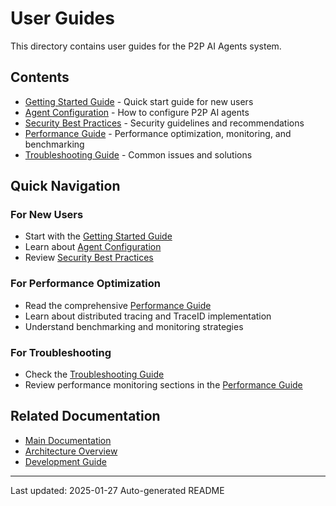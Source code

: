 # User Guides

This directory contains user guides for the P2P AI Agents system.

## Contents

- [Getting Started Guide](getting-started.md) - Quick start guide for new users
- [Agent Configuration](agent-configuration.md) - How to configure P2P AI agents
- [Security Best Practices](security-best-practices.md) - Security guidelines and recommendations
- [Performance Guide](performance-guide.md) - Performance optimization, monitoring, and benchmarking
- [Troubleshooting Guide](troubleshooting.md) - Common issues and solutions

## Quick Navigation

### For New Users
- Start with the [Getting Started Guide](getting-started.md)
- Learn about [Agent Configuration](agent-configuration.md)
- Review [Security Best Practices](security-best-practices.md)

### For Performance Optimization
- Read the comprehensive [Performance Guide](performance-guide.md)
- Learn about distributed tracing and TraceID implementation
- Understand benchmarking and monitoring strategies

### For Troubleshooting
- Check the [Troubleshooting Guide](troubleshooting.md)
- Review performance monitoring sections in the [Performance Guide](performance-guide.md)

## Related Documentation

- [Main Documentation](../../README.md)
- [Architecture Overview](../architecture/system-overview.md)
- [Development Guide](../development/README.md)

---
Last updated: 2025-01-27
Auto-generated README
